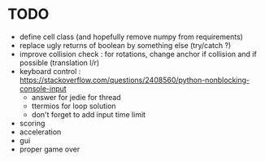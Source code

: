 # TODO
* define cell class (and hopefully remove numpy from requirements)
* replace ugly returns of boolean by something else (try/catch ?)
* improve collision check : for rotations, change anchor if collision and if possible (translation l/r)
* keyboard control : https://stackoverflow.com/questions/2408560/python-nonblocking-console-input
  * answer for jedie for thread
  * ttermios for loop solution
  * don't forget to add input time limit
* scoring
* acceleration
* gui
* proper game over
